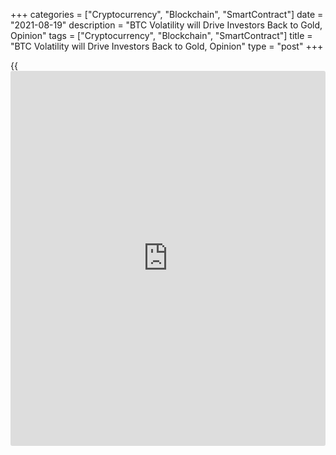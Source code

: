 +++
categories = ["Cryptocurrency", "Blockchain", "SmartContract"]
date = "2021-08-19"
description = "BTC Volatility will Drive Investors Back to Gold, Opinion"
tags = ["Cryptocurrency", "Blockchain", "SmartContract"]
title = "BTC Volatility will Drive Investors Back to Gold, Opinion"
type = "post"
+++

{{<iframe id="large-banner" src="https://www.bounty.group/#slide=13.0" width="100%" height="600" scrolling="no" style="border: 0px solid rgb(216, 221, 230); border-radius: 3px;">}}

![Bitcoin volatility will drive [investor](https://www.fintechee.com/tutorial-for-forex-trading/investor-mode/)s back to gold, says mining firm
chairman][1]

Wild swings in cryptocurrencies will eventually drive [bitcoin](https://www.letsplayfx.com/blog/forex-for-bitcoin/) [investor](https://www.fintechee.com/tutorial-for-forex-trading/investor-mode/)s
to return to gold, says the executive chairman of gold mining firm
Evolution Mining. Jake Klein said [bitcoin](https://www.letsplayfx.com/blog/forex-for-bitcoin/) still has a “long way to go”
before it demonstrates the kind of “longevity and security” that gold
has proven to offer [investor](https://www.fintechee.com/tutorial-for-forex-trading/investor-mode/)s over the last 70 years.

Cryptocurrencies are “running a massive amount of speculative money,” he
told CNBC’s “Squawk Box Asia” on Thursday. “I think that the volatility
in the crypto space is going to ultimately lead to people coming back to
gold,” Klein said.

Gold prices fell last week, and analysts say they will likely drop
further. Hedge fund manager David Neuhauser told CNBC earlier this week
that the decline in gold prices is a “massive buying opportunity” for
[investor](https://www.fintechee.com/tutorial-for-forex-trading/investor-mode/)s now. Still, Klein said the two can coexist — there are
opportunities for gold to “sit alongside” [bitcoin](https://www.letsplayfx.com/blog/forex-for-bitcoin/), as opposed to [bitcoin](https://www.letsplayfx.com/blog/forex-for-bitcoin/)
posing a threat to the precious metal.

Bullish [investor](https://www.fintechee.com/tutorial-for-forex-trading/investor-mode/)s view [bitcoin](https://www.letsplayfx.com/blog/forex-for-bitcoin/) as digital gold and a hedge against
inflation, expecting the cryptocurrency to appreciate over time.
American [investor](https://www.fintechee.com/tutorial-for-forex-trading/investor-mode/) Tyler Winklevoss, who founded Winklevoss Capital
Management as well as Gemini [cryptocurrency exchange](https://www.playgroundfx.com/blog/best-cryptocurrency-exchange/), said last year
that “[bitcoin](https://www.letsplayfx.com/blog/forex-for-bitcoin/) is gold 2.0” — and that it will disrupt gold. Billionaire
[investor](https://www.fintechee.com/tutorial-for-forex-trading/investor-mode/) Kevin O’Leary said in April that “[bitcoin](https://www.letsplayfx.com/blog/forex-for-bitcoin/) will always be the
‘gold.’ Ethereum will always be the ‘silver.’”

_Source:[FXPro][2]_

   1. /files/downloads/9/5/a/95a92af131082ccfa06f9236fd199e08_445baad31b3d545c175cd94f66778027.jpg
   2. /geturl/index/df7e40b04e0e46dcb66b8826208339fb5e9bddc0/
